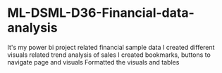 # ML-DSML-D36-Financial-data-analysis
It's my power bi project related financial sample data
I created different visuals related trend analysis of sales
I created bookmarks, buttons to navigate page and visuals
Formatted the visuals and tables
